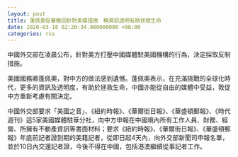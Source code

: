 ```yaml
---
layout: post
title: 蓬佩奧促華撤回針對美媒措施　稱資訊透明有助拯救生命
date: 2020-03-18 02:20:34.000000000 +08:00
categories: rss
---
```


中國外交部在凌晨公布，針對美方打壓中國媒體駐美國機構的行為，決定採取反制措施。

美國國務卿蓬佩奧，對中方的做法感到遺憾。蓬佩奧表示，在充滿挑戰的全球化時代，更多的資訊及透明度，有助於拯救生命，中國亦能從自由的媒體中受益，敦促中方重新考慮有關決定。

中國外交部要求「美國之音」、《紐約時報》、《華爾街日報》、《華盛頓郵報》、《時代週刊》這5家美國媒體駐華分社，向中方申報在中國境內所有工作人員、財務、經營、所擁有不動產資訊等書面材料；要求《紐約時報》、《華爾街日報》、《華盛頓郵報》年底前記者證到期的美籍記者，從即日起4天內，向外交部新聞司申報名單，並於10日內交還記者證，今後不得在中國，包括港澳繼續從事記者工作。
